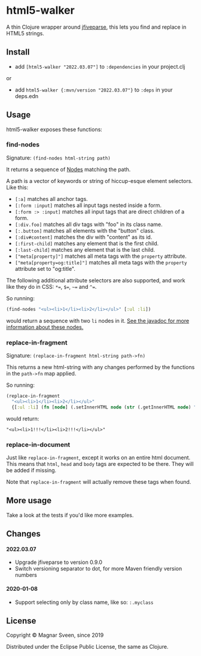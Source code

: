 # html5-walker

A thin Clojure wrapper around
[jfiveparse](https://github.com/digitalfondue/jfiveparse), this lets you find
and replace in HTML5 strings.

## Install

- add `[html5-walker "2022.03.07"]` to `:dependencies` in your project.clj

or

- add  `html5-walker {:mvn/version "2022.03.07"}` to `:deps` in your deps.edn

## Usage

html5-walker exposes these functions:

### find-nodes

Signature: `(find-nodes html-string path)`

It returns a sequence of
[Nodes](https://static.javadoc.io/ch.digitalfondue.jfiveparse/jfiveparse/0.6.0/ch/digitalfondue/jfiveparse/Node.html)
matching the path.

A path is a vector of keywords or string of hiccup-esque element selectors. Like this:

- `[:a]` matches all anchor tags.
- `[:form :input]` matches all input tags nested inside a form.
- `[:form :> :input]` matches all input tags that are direct children of a form.
- `[:div.foo]` matches all div tags with "foo" in its class name.
- `[:.button]` matches all elements with the "button" class.
- `[:div#content]` matches the div with "content" as its id.
- `[:first-child]` matches any element that is the first child.
- `[:last-child]` matches any element that is the last child.
- `["meta[property]"]` matches all meta tags with the `property` attribute.
- `["meta[property=og:title]"]` matches all meta tags with the `property`
  attribute set to "og:title".

The following additional attribute selectors are also supported, and work like
they do in CSS: `*=`, `$=`, `~=` and `^=`.

So running:

```clj
(find-nodes "<ul><li>1</li><li>2</li></ul>" [:ul :li])
```

would return a sequence with two `li` nodes in it. [See the javadoc for more
information about these
nodes.](https://static.javadoc.io/ch.digitalfondue.jfiveparse/jfiveparse/0.6.0/ch/digitalfondue/jfiveparse/Node.html)

### replace-in-fragment

Signature: `(replace-in-fragment html-string path->fn)`

This returns a new html-string with any changes performed by the functions in the `path->fn` map applied.

So running:

```clj
(replace-in-fragment
  "<ul><li>1</li><li>2</li></ul>"
  {[:ul :li] (fn [node] (.setInnerHTML node (str (.getInnerHTML node) "!!!")))})
```

would return:

```
"<ul><li>1!!!</li><li>2!!!</li></ul>"
```

### replace-in-document

Just like `replace-in-fragment`, except it works on an entire html document.
This means that `html`, `head` and `body` tags are expected to be there. They
will be added if missing.

Note that `replace-in-fragment` will actually remove these tags when found.

## More usage

Take a look at the tests if you'd like more examples.

## Changes

#### 2022.03.07

- Upgrade jfiveparse to version 0.9.0
- Switch versioning separator to dot, for more Maven friendly version numbers

#### 2020-01-08

- Support selecting only by class name, like so: `:.myclass`

## License

Copyright © Magnar Sveen, since 2019

Distributed under the Eclipse Public License, the same as Clojure.
